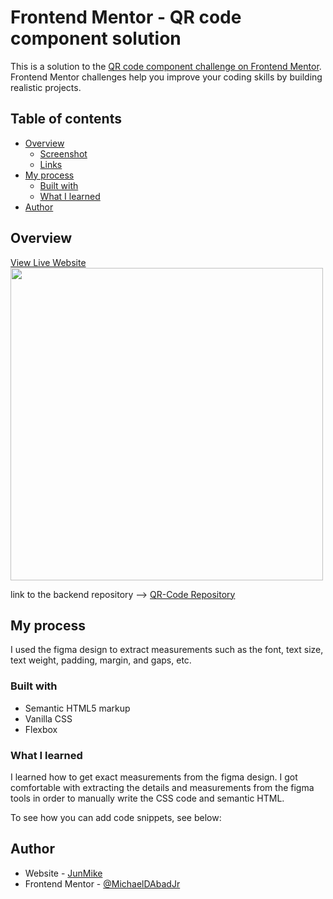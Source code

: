 # Frontend Mentor - QR code component solution

This is a solution to the [QR code component challenge on Frontend Mentor](https://www.frontendmentor.io/challenges/qr-code-component-iux_sIO_H). Frontend Mentor challenges help you improve your coding skills by building realistic projects. 

## Table of contents

- [Overview](#overview)
  - [Screenshot](#screenshot)
  - [Links](#links)
- [My process](#my-process)
  - [Built with](#built-with)
  - [What I learned](#what-i-learned)
- [Author](#author)



## Overview

<a href="https://junmike-qr-code.netlify.app/" target="_blank">View Live Website</a>
</br>
<img src="https://github.com/MichaelDAbadJr/assets/blob/main/qr-code-cover.jpg?raw=true" width="500">

link to the backend repository -->
<a href="https://github.com/MichaelDAbadJr/FoodOrderApp-Backend/" target="_blank">QR-Code Repository</a>

## My process
I used the figma design to extract measurements such as the font, text size, text weight, padding, margin, and gaps, etc. 

### Built with
- Semantic HTML5 markup
- Vanilla CSS 
- Flexbox


### What I learned
I learned how to get exact measurements from the figma design. I got comfortable with extracting the details and measurements from the figma tools in order to manually write the CSS code and semantic HTML.

To see how you can add code snippets, see below:

## Author
- Website - [JunMike](https://junmike.dev)
- Frontend Mentor - [@MichaelDAbadJr](https://www.frontendmentor.io/profile/MichaelDAbadJr)